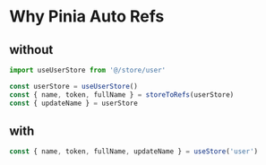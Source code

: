 # Why Pinia Auto Refs

## without

```ts
import useUserStore from '@/store/user'

const userStore = useUserStore()
const { name, token, fullName } = storeToRefs(userStore)
const { updateName } = userStore
```

## with

```ts
const { name, token, fullName, updateName } = useStore('user')
```
